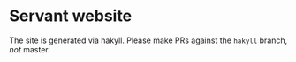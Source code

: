# Servant website

The site is generated via hakyll. Please make PRs against the `hakyll` branch,
*not* master.
